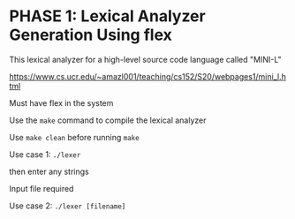 # PHASE 1: Lexical Analyzer Generation Using flex

This lexical analyzer for a high-level source code language called "MINI-L"

https://www.cs.ucr.edu/~amazl001/teaching/cs152/S20/webpages1/mini_l.html

Must have flex in the system

Use the `make` command to compile the lexical analyzer

Use `make clean` before running `make`

Use case 1:  `./lexer`

then enter any strings

Input file required

Use case 2: `./lexer [filename]`
